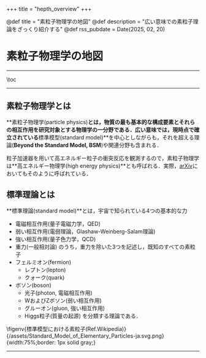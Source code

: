 +++
title = "hepth_overview"
+++

@def title = "素粒子物理学の地図"
@def description = "広い意味での素粒子理論をざっくり紹介する"
@def rss_pubdate = Date(2025, 02, 20)

# 素粒子物理学の地図

---

\toc

---

## 素粒子物理学とは

**素粒子物理学(particle physics)**とは，物質の最も基本的な構成要素とそれらの相互作用を研究対象とする物理学の一分野である．広い意味では，現時点で確立されている**標準模型(standard model)**を中心としながらも，それを超える理論(**Beyond the Standard Model, BSM**)や関連分野も含まれる．

粒子加速器を用いて高エネルギー粒子の衝突反応を観測するので，素粒子物理学は**高エネルギー物理学(high energy physics)**とも呼ばれる．実際，[arXiv](https://arxiv.org/)においてもそのように呼ばれている．

## 標準理論とは

**標準理論(standard model)**とは，宇宙で知られている4つの基本的な力
* 電磁相互作用(量子電磁力学，QED)
* 弱い相互作用(電弱理論，Glashaw-Weinberg-Salam理論)
* 強い相互作用(量子色力学，QCD)
* 重力(一般相対論)
のうち，重力を除いた3つを記述し，既知のすべての素粒子
* フェルミオン(fermion)
    * レプトン(lepton)
    * クォーク(quark)
* ボソン(boson)
    * 光子(photon, 電磁相互作用)
    * WおよびZボソン(弱い相互作用)
    * グルーオン(gluon, 強い相互作用)
    * Higgs粒子(質量の起源)
を分類する理論である．

\figenv{標準模型における素粒子(Ref.Wikipedia)}{/assets/Standard_Model_of_Elementary_Particles-ja.svg.png}{width:75%;border: 1px solid gray;}

---